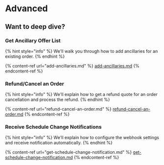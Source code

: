 # Advanced

## Want to deep dive?

### Get Ancillary Offer List

{% hint style="info" %}
We'll walk you through how to add ancillaries for an existing order.
{% endhint %}

{% content-ref url="add-ancillaries.md" %}
[add-ancillaries.md](add-ancillaries.md)
{% endcontent-ref %}

### Refund/Cancel an Order

{% hint style="info" %}
We'll explain how to get a refund quote for an order cancellation and process the refund.
{% endhint %}

{% content-ref url="refund-cancel-an-order.md" %}
[refund-cancel-an-order.md](refund-cancel-an-order.md)
{% endcontent-ref %}

### Receive Schedule Change Notifications

{% hint style="info" %}
We'll explain how to configure the webhook settings and receive notification automatically.
{% endhint %}

{% content-ref url="get-schedule-change-notification.md" %}
[get-schedule-change-notification.md](get-schedule-change-notification.md)
{% endcontent-ref %}

